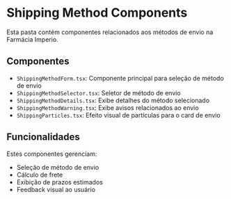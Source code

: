 
# Shipping Method Components

Esta pasta contém componentes relacionados aos métodos de envio na Farmácia Imperio.

## Componentes

- `ShippingMethodForm.tsx`: Componente principal para seleção de método de envio
- `ShippingMethodSelector.tsx`: Seletor de método de envio
- `ShippingMethodDetails.tsx`: Exibe detalhes do método selecionado
- `ShippingMethodWarning.tsx`: Exibe avisos relacionados ao envio
- `ShippingParticles.tsx`: Efeito visual de partículas para o card de envio

## Funcionalidades

Estes componentes gerenciam:
- Seleção de método de envio
- Cálculo de frete
- Exibição de prazos estimados
- Feedback visual ao usuário
